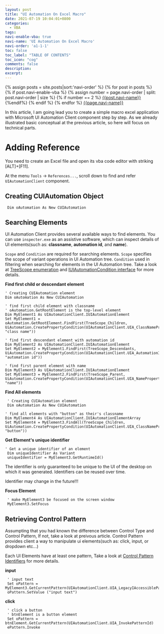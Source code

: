 ```yaml
---
layout: post
title: "UI Automation On Excel Macro"
date: 2021-07-19 10:04:01+0800
categories:
  - VBA
tags:
navi-enable-vba: true
navi-name: 'UI Automation On Excel Macro'
navi-order: 'a1-1-1'
toc: false
toc_label: "TABLE OF CONTENTS"
toc_icon: "cog"
comments: false
description: 
excerpt: 
---
```

<!--navigation bar-->
<div class='navi-link-container'>
  {% assign posts = site.posts|sort:'navi-order' %}
  {% for post in posts %}
    {% if post.navi-enable-vba %}
        {% assign number = page.navi-order | split: post.navi-order | size %}
        {% if number == 2 %}
            <a href="{{ site.baseurl }}{{ post.url }}" class='navi-link'>{{post.navi-name}}</a>
        {%endif%}
    {% endif %}
  {% endfor %}
<a class='navi-link' href="">{{page.navi-name}}</a>
</div>
<!--navigation bar-->

In this article, I am going lead you to create a simple macro excel application with Microsoft UI Automation Client component step by step. As we already illustrated basic conceptual at the previous article, so here will focus on technical parts.

# Adding Reference
You need to create an Excel file and open its vba code editor with striking [ALT]+[F11]. 

At the menu `Tools` -> `References...`, scroll down to find and refer `UIAutomationClient` component. 

## Creating CUIAutomation Object
```VBA
 Dim oAutomation As New CUIAutomation
```

## Searching Elements
UI Automation Client provides several available ways to find elements. You can use `inspecter.exe` as an assistive software, which can inspect details of UI elements(such as: **classname**, **automation id**, and **name**). 

`Scope` and `Condition` are required for searching elements. `Scope` specifies the scope of variant operations in UI Automation tree. `Condition` used in filtering when searching for elements in the UI Automation tree. Take a look at [TreeScope enumeration][1] and [IUIAutomationCondition interface][2] for more details.

**Find first child or descendant element**

```vba
' Creating CUIAutomation element
Dim oAutomation As New CUIAutomation

' find first child element with classname
' oAutomation.GetRootElement is the top-level element
Dim MyElement1 As UIAutomationClient.IUIAutomationElement
Set MyElement1 = oAutomation.GetRootElement.FindFirst(TreeScope_Children, UiAutomation.CreatePropertyCondition(UIAutomationClient.UIA_ClassNamePropertyId, "class name"))

' find first descendant element with automation id
Dim MyElement2 As UIAutomationClient.IUIAutomationElement
Set MyElement2 = MyElement1.FindFirst(TreeScope_Descendants, UiAutomation.CreatePropertyCondition(UIAutomationClient.UIA_AutomationIdPropertyId, "automation id"))

' find first parent element with name
Dim MyElement3 As UIAutomationClient.IUIAutomationElement
Set MyElement3 = MyElement2.FindFirst(TreeScope_Parent, UiAutomation.CreatePropertyCondition(UIAutomationClient.UIA_NamePropertyId, "name"))
``` 

**Find All elements**

```vba
 ' Creating CUIAutomation element
 Dim oAutomation As New CUIAutomation

' find all elements with "button" as their's classname
Dim MyElement4 As UIAutomationClient.IUIAutomationElementArray
Set MyElement4 = MyElement3.FindAll(TreeScope_Children, UiAutomation.CreatePropertyCondition(UIAutomationClient.UIA_ClassNamePropertyId, "button"))
```

**Get Element's unique identifier**

```vba
' Get a unique identifier of an element
 Dim uniqueIdentifier As Variant
 uniqueIdentifier = MyElement3.GetRuntimeId()
```
The identifier is only guaranteed to be unique to the UI of the desktop on which it was generated. Identifiers can be reused over time.

Identifier may change in the future!!!

**Focus Element**

```vba
 ' make MyElement3 be focused on the screen window
 MyElement3.SetFocus
```

## Retrieving Control Pattern

Assumpting that you had known the difference between Control Type and Control Pattern, If not, take a look at preivous article. Control Pattern provides client a way to manipulate ui elements(such as: click, input, or dropdown etc...)

Each UI Elements have at least one pattern, Take a look at [Control Pattern Identifiers][3] for more details.

**input**

```vba
 ' input text
 Set oPattern = MyElement3.GetCurrentPattern(UIAutomationClient.UIA_LegacyIAccessiblePatternId)
 oPattern.SetValue ("input text")
```

**click**
``` vba
 ' click a button
 ' btnElement is a button element
 Set oPattern = btnElement.GetCurrentPattern(UIAutomationClient.UIA_InvokePatternId)
 ePattern.Invoke
```



[1]: https://docs.microsoft.com/en-us/windows/win32/api/uiautomationclient/ne-uiautomationclient-treescope
[2]: https://docs.microsoft.com/en-us/windows/win32/api/uiautomationclient/nn-uiautomationclient-iuiautomationcondition
[3]: https://docs.microsoft.com/en-us/windows/win32/winauto/uiauto-controlpattern-ids
